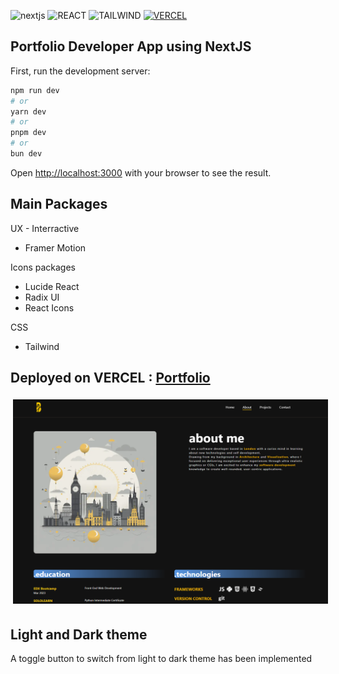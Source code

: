 ![nextjs](https://img.shields.io/badge/next.js-000000?style=for-the-badge&logo=nextdotjs&logoColor=white)
![REACT](https://img.shields.io/badge/REACT-lightblue?style=for-the-badge&logoColor=white)
![TAILWIND](https://img.shields.io/badge/TAILWIND-pink?style=for-the-badge&logoColor=white)
[![VERCEL](https://img.shields.io/badge/VERCEL-black.svg?style=for-the-badge&logoColor=white)](https://webdev-portfolio-navy.vercel.app/)

## Portfolio Developer App using NextJS

First, run the development server:

```bash
npm run dev
# or
yarn dev
# or
pnpm dev
# or
bun dev
```

Open [http://localhost:3000](http://localhost:3000) with your browser to see the result.

## Main Packages

UX - Interractive

- Framer Motion

Icons packages

- Lucide React
- Radix UI
- React Icons

CSS

- Tailwind

## **Deployed on VERCEL** : [Portfolio](https://webdev-portfolio-navy.vercel.app/)

<div style="text-align: center">
<img style="padding: 4px" src="./public/portfolio-app.png" width="785">

</div>

## Light and Dark theme

A toggle button to switch from light to dark theme has been implemented
